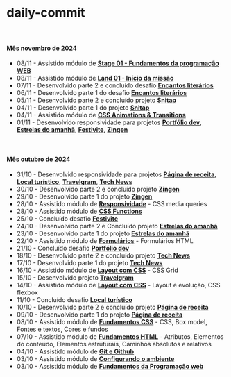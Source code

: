 # daily-commit

<br>

#### Mês novembro de 2024

- 08/11 - Assistido módulo de **[Stage 01 - Fundamentos da programação WEB]()**
- 08/11 - Assistido módulo de **[Land 01 - Início da missão]()**
- 07/11 - Desenvolvido parte 2 e concluído desafio **[Encantos literários](https://github.com/joao-sillva/encantos-literarios)**
- 06/11 - Desenvolvido parte 1 do desafio **[Encantos literários](https://github.com/joao-sillva/encantos-literarios)**
- 05/11 - Desenvolvido parte 2 e concluído projeto **[Snitap](https://github.com/joao-sillva/snitap)**
- 04/11 - Desenvolvido parte 1 do projeto **[Snitap](https://github.com/joao-sillva/snitap)**
- 04/11 - Assistido módulo de **[CSS Animations & Transitions]()**
- 01/11 - Desenvolvido responsividade para projetos **[Portfólio dev](https://github.com/joao-sillva/portfolio-dev)**, **[Estrelas do amanhã](https://github.com/joao-sillva/estrelas-do-amanha)**, **[Festivite](https://github.com/joao-sillva/festivite)**, **[Zingen](https://github.com/joao-sillva/zingen)**

<br>

#### Mês outubro de 2024
- 31/10 - Desenvolvido responsividade para projetos **[Página de receita](https://github.com/joao-sillva/pagina-de-receita)**, **[Local turístico](https://github.com/joao-sillva/local-turistico)**, **[Travelgram](https://github.com/joao-sillva/travelgram)**, **[Tech News](https://github.com/joao-sillva/tech-news)**
- 30/10 - Desenvolvido parte 2 e concluído projeto **[Zingen](https://github.com/joao-sillva/zingen)**
- 29/10 - Desenvolvido parte 1 do projeto **[Zingen](https://github.com/joao-sillva/zingen)**
- 28/10 - Assistido módulo de **[Responsividade]()** - CSS media queries
- 28/10 - Assistido módulo de **[CSS Functions]()**
- 25/10 - Concluído desafio **[Festivite](https://github.com/joao-sillva/festivite)**
- 24/10 - Desenvolvido parte 2 e Concluído projeto **[Estrelas do amanhã](https://github.com/joao-sillva/estrelas-do-amanha)**
- 23/10 - Desenvolvido parte 1 do projeto **[Estrelas do amanhã](https://github.com/joao-sillva/estrelas-do-amanha)**
- 22/10 - Assistido módulo de **[Formulários]()** - Formulários HTML
- 21/10 - Concluído desafio **[Portfólio dev](https://github.com/joao-sillva/portfolio-dev)**
- 18/10 - Desenvolvido parte 2 e concluído projeto **[Tech News](https://github.com/joao-sillva/tech-news)**
- 17/10 - Desenvolvido parte 1 do projeto **[Tech News](https://github.com/joao-sillva/tech-news)**
- 16/10 - Assistido módulo de **[Layout com CSS]()** - CSS Grid
- 15/10 - Desenvolvido projeto **[Travelgram](https://github.com/joao-sillva/travelgram)**
- 14/10 - Assistido módulo de **[Layout com CSS]()** - Layout e evolução, CSS flexbox
- 11/10 - Concluído desafio **[Local turístico](https://github.com/joao-sillva/local-turistico)**
- 10/10 - Desenvolvido parte 2 e concluído projeto **[Página de receita](https://github.com/joao-sillva/pagina-de-receita)**
- 09/10 - Desenvolvido parte 1 do projeto **[Página de receita](https://github.com/joao-sillva/pagina-de-receita)**
- 08/10 - Assistido módulo de **[Fundamentos CSS]()** - CSS, Box model, Fontes e textos, Cores e fundos
- 07/10 - Assistido módulo de **[Fundamentos HTML]()** - Atributos, Elementos do conteúdo, Elementos estruturais, Caminhos absolutos e relativos
- 04/10 - Assistido módulo de **[Git e Github]()**
- 03/10 - Assistido módulo de **[Configurando o ambiente]()**
- 03/10 - Assistido módulo de **[Fundamentos da Programação web]()**
